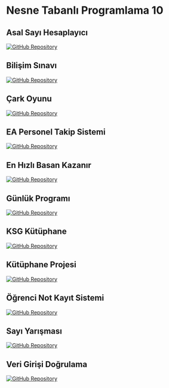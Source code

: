 # Nesne Tabanlı Programlama 10

## Asal Sayı Hesaplayıcı

[![GitHub Repository](https://img.shields.io/badge/GitHub-Repository-blue)](https://github.com/emirhneks/NesneTabanliProgramlama10/tree/main/AsalSayiHesaplayici)

## Bilişim Sınavı

[![GitHub Repository](https://img.shields.io/badge/GitHub-Repository-blue)](https://github.com/emirhneks/NesneTabanliProgramlama10/tree/main/BilisimSinavi)

## Çark Oyunu

[![GitHub Repository](https://img.shields.io/badge/GitHub-Repository-blue)](https://github.com/emirhneks/NesneTabanliProgramlama10/tree/main/CarkOyunu)

## EA Personel Takip Sistemi

[![GitHub Repository](https://img.shields.io/badge/GitHub-Repository-blue)](https://github.com/emirhneks/NesneTabanliProgramlama10/tree/main/EAPersonelTakipSistemi)

## En Hızlı Basan Kazanır

[![GitHub Repository](https://img.shields.io/badge/GitHub-Repository-blue)](https://github.com/emirhneks/NesneTabanliProgramlama10/tree/main/EnHizliBasanKazanir)

## Günlük Programı

[![GitHub Repository](https://img.shields.io/badge/GitHub-Repository-blue)](https://github.com/emirhneks/NesneTabanliProgramlama10/tree/main/GunlukProgrami)

## KSG Kütüphane

[![GitHub Repository](https://img.shields.io/badge/GitHub-Repository-blue)](https://github.com/emirhneks/NesneTabanliProgramlama10/tree/main/KSGKutuphane)

## Kütüphane Projesi

[![GitHub Repository](https://img.shields.io/badge/GitHub-Repository-blue)](https://github.com/emirhneks/NesneTabanliProgramlama10/tree/main/KutuphaneProjesi)

## Öğrenci Not Kayıt Sistemi

[![GitHub Repository](https://img.shields.io/badge/GitHub-Repository-blue)](https://github.com/emirhneks/NesneTabanliProgramlama10/tree/main/OgrenciNotKayitSistemi)

## Sayı Yarışması

[![GitHub Repository](https://img.shields.io/badge/GitHub-Repository-blue)](https://github.com/emirhneks/NesneTabanliProgramlama10/tree/main/SayiYarismasi)

## Veri Girişi Doğrulama

[![GitHub Repository](https://img.shields.io/badge/GitHub-Repository-blue)](https://github.com/emirhneks/NesneTabanliProgramlama10/tree/main/VeriGirisiDogrulama)
